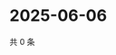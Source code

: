 # 2025-06-06

共 0 条

<!-- BEGIN ZHIHUVIDEO -->
<!-- 最后更新时间 Fri Jun 06 2025 03:08:52 GMT+0800 (China Standard Time) -->

<!-- END ZHIHUVIDEO -->
